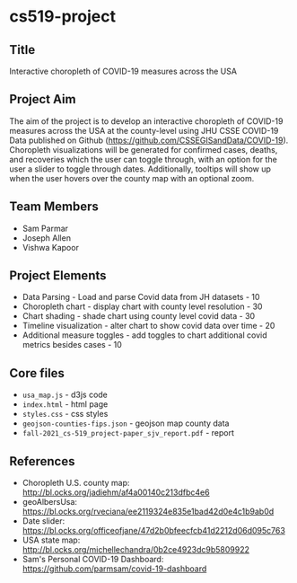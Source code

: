 # cs519-project

## Title
Interactive choropleth of COVID-19 measures across the USA

## Project Aim
The aim of the project is to develop an interactive choropleth of COVID-19 measures across the USA at the county-level using JHU CSSE COVID-19 Data published on Github (https://github.com/CSSEGISandData/COVID-19). Choropleth visualizations will be generated for confirmed cases, deaths, and recoveries which the user can toggle through, with an option for the user a slider to toggle through dates. Additionally, tooltips will show up when the user hovers over the county map with an optional zoom. 

## Team Members
* Sam Parmar
* Joseph Allen
* Vishwa Kapoor

## Project Elements
* Data Parsing - Load and parse Covid data from JH datasets - 10
* Choropleth chart - display chart with county level resolution - 30
* Chart shading - shade chart using county level covid data - 30
* Timeline visualization - alter chart to show covid data over time - 20
* Additional measure toggles - add toggles to chart additional covid metrics besides cases - 10

## Core files 
* `usa_map.js` - d3js code
* `index.html` - html page
* `styles.css` - css styles
* `geojson-counties-fips.json` - geojson map county data
* `fall-2021_cs-519_project-paper_sjv_report.pdf` - report

## References
* Choropleth U.S. county map: http://bl.ocks.org/jadiehm/af4a00140c213dfbc4e6
* geoAlbersUsa: https://bl.ocks.org/rveciana/ee2119324e835e1bad42d0e4c1b9ab0d
* Date slider: https://bl.ocks.org/officeofjane/47d2b0bfeecfcb41d2212d06d095c763
* USA state map: http://bl.ocks.org/michellechandra/0b2ce4923dc9b5809922
* Sam's Personal COVID-19 Dashboard: https://github.com/parmsam/covid-19-dashboard
